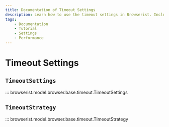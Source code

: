 ```yaml
---
title: Documentation of Timeout Settings
description: Learn how to use the timeout settings in Browserist. Includes code examples for beginners and advanced users for web scraping and browser automation.
tags:
    - Documentation
    - Tutorial
    - Settings
    - Performance
---
```


# Timeout Settings
## `TimeoutSettings`

::: browserist.model.browser.base.timeout.TimeoutSettings

## `TimeoutStrategy`

::: browserist.model.browser.base.timeout.TimeoutStrategy
